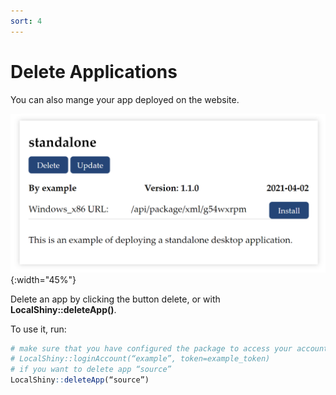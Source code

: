 ```yaml
---
sort: 4
---
```


# Delete Applications

You can also mange your app deployed on the website. 

![06_delete](./images/06_delete.png){:width="45%"}

Delete an app by clicking the button delete, or with __LocalShiny::deleteApp()__.

To use it, run:

```r
# make sure that you have configured the package to access your account
# LocalShiny::loginAccount(“example”, token=example_token)
# if you want to delete app “source”
LocalShiny::deleteApp(“source”)
```
